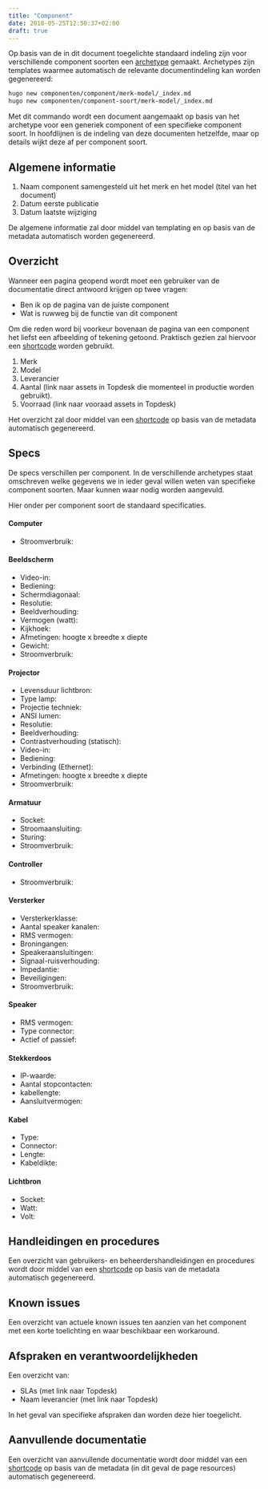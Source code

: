 ```yaml
---
title: "Component"
date: 2018-05-25T12:50:37+02:00
draft: true
---
```


Op basis van de in dit document toegelichte standaard indeling zijn voor verschillende component soorten een [archetype](https://gohugo.io/content-management/archetypes/) gemaakt. Archetypes zijn templates waarmee automatisch de relevante documentindeling kan worden gegenereerd:

```bash
hugo new componenten/component/merk-model/_index.md
hugo new componenten/component-soort/merk-model/_index.md
```

Met dit commando wordt een document aangemaakt op basis van het archetype voor een generiek component of een specifieke component soort. In hoofdlijnen is de indeling van deze documenten hetzelfde, maar op details wijkt deze af per component soort.

## Algemene informatie

1. Naam component samengesteld uit het merk en het model (titel van het document)
1. Datum eerste publicatie
1. Datum laatste wijziging

De algemene informatie zal door middel van templating en op basis van de metadata automatisch worden gegenereerd.

## Overzicht

Wanneer een pagina geopend wordt moet een gebruiker van de documentatie direct antwoord krijgen op twee vragen:

* Ben ik op de pagina van de juiste component
* Wat is ruwweg bij de functie van dit component

Om die reden word bij voorkeur bovenaan de pagina van een component het liefst een afbeelding of tekening getoond. Praktisch gezien zal hiervoor een [shortcode](https://gohugo.io/content-management/shortcodes/) worden gebruikt.

1. Merk
1. Model
1. Leverancier
1. Aantal (link naar assets in Topdesk die momenteel in productie worden gebruikt).
1. Voorraad (link naar vooraad assets in Topdesk)

Het overzicht zal door middel van een
[shortcode](https://gohugo.io/content-management/shortcodes/) op basis van de
metadata automatisch gegenereerd.

## Specs

De specs verschillen per component. In de verschillende archetypes staat omschreven welke gegevens we in ieder geval willen weten van specifieke component soorten. Maar kunnen waar nodig worden aangevuld. 

Hier onder per component soort de standaard specificaties.

#### Computer

* Stroomverbruik:

#### Beeldscherm

* Video-in: 
* Bediening:
* Schermdiagonaal: 
* Resolutie:  
* Beeldverhouding:
* Vermogen (watt): 
* Kijkhoek: 
* Afmetingen: hoogte x breedte x diepte
* Gewicht:
* Stroomverbruik:

#### Projector

* Levensduur lichtbron: 
* Type lamp: 
* Projectie techniek: 
* ANSI lumen:
* Resolutie:  
* Beeldverhouding:
* Contrastverhouding (statisch):
* Video-in: 
* Bediening: 
* Verbinding (Ethernet): 
* Afmetingen: hoogte x breedte x diepte
* Stroomverbruik:

#### Armatuur

* Socket:
* Stroomaansluiting: 
* Sturing:
* Stroomverbruik: 

#### Controller

* Stroomverbruik:

#### Versterker

* Versterkerklasse: 
* Aantal speaker kanalen:
* RMS vermogen:
* Broningangen:
* Speakeraansluitingen:
* Signaal-ruisverhouding:
* Impedantie:
* Beveiligingen:
* Stroomverbruik:

#### Speaker

* RMS vermogen:
* Type connector:
* Actief of passief:

#### Stekkerdoos

* IP-waarde:
* Aantal stopcontacten:
* kabellengte:
* Aansluitvermogen:

#### Kabel 

* Type: 
* Connector: 
* Lengte:
* Kabeldikte: 

#### Lichtbron

* Socket:
* Watt:
* Volt: 

## Handleidingen en procedures

Een overzicht van gebruikers- en beheerdershandleidingen en procedures wordt
door middel van een
[shortcode](https://gohugo.io/content-management/shortcodes/) op basis van de
metadata automatisch gegenereerd.

## Known issues

Een overzicht van actuele known issues ten aanzien van het component
met een korte toelichting en waar beschikbaar een workaround.

## Afspraken en verantwoordelijkheden

Een overzicht van:

* SLAs (met link naar Topdesk)
* Naam leverancier (met link naar Topdesk)

In het geval van specifieke afspraken dan worden deze hier toegelicht.

## Aanvullende documentatie

Een overzicht van aanvullende documentatie wordt door middel van een
[shortcode](https://gohugo.io/content-management/shortcodes/) op basis van de
metadata (in dit geval de page resources) automatisch gegenereerd.


